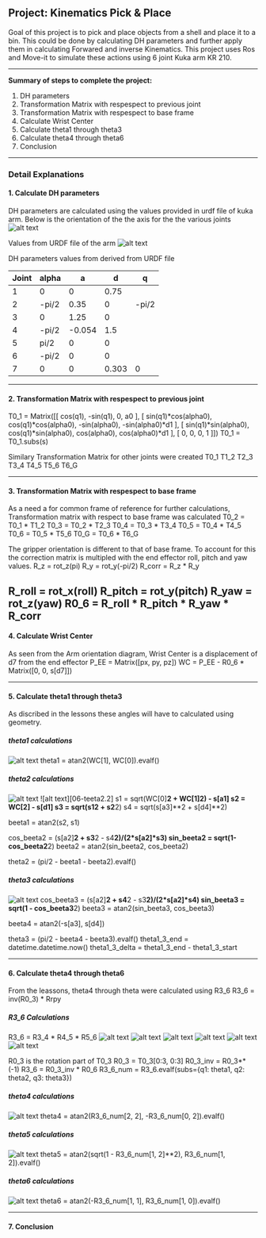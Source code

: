 ## Project: Kinematics Pick & Place
Goal of this project is to pick and place objects from a shell and place it to a bin. This could be done by calculating DH parameters and further apply them in calculating Forwared and inverse Kinematics. This project uses Ros and Move-it to simulate these actions using 6 joint Kuka arm KR 210.

---
[//]: # (Image References)

[01-DH]: ./support-docs/images/01-DH.jpeg
[02-WC-Orientation]: ./support-docs/images/02-WC-Orientation.jpeg
[03-URDFvalues]: ./support-docs/images/03-URDFvalues.jpeg
[04-WC-ForwardKinematics]: ./support-docs/images/04-WC-ForwardKinematics.jpeg
[05-teeta1]: ./support-docs/images/05-teeta1.jpg
[06-teeta2.1]: ./support-docs/images/06-teeta2.1.jpg
[06-teeta2.1]: ./support-docs/images/06-teeta2.2.jpg
[07-teeta3]: ./support-docs/images/07-teeta3.jpg
[08-R3_6.1]: ./support-docs/images/08-R3_6.1.jpg
[08-R3_6.2]: ./support-docs/images/08-R3_6.2.jpg
[08-R3_6.3]: ./support-docs/images/08-R3_6.3.jpg
[08-R3_6.4]: ./support-docs/images/08-R3_6.4.jpg
[08-R3_6.5]: ./support-docs/images/08-R3_6.5.jpg
[08-R3_6.6]: ./support-docs/images/08-R3_6.6.jpg
[09-theta4]: ./support-docs/images/09-theta4.jpg
[10-theta5]: ./support-docs/images/10-theta5.jpg
[11-theta6]: ./support-docs/images/11-theta6.jpg

**Summary of steps to complete the project:**  

1. DH parameters
2. Transformation Matrix with respespect to previous joint
3. Transformation Matrix with respespect to base frame
4. Calculate Wrist Center
5. Calculate theta1 through theta3
6. Calculate theta4 through theta6
7. Conclusion

---
### Detail Explanations
#### 1. Calculate DH parameters
DH parameters are calculated using the values provided in urdf file of kuka arm. 
Below is the orientation of the the axis for the the various joints
![alt text][01-DH]

Values from URDF file of the arm
![alt text][02-WC-Orientation]

DH parameters values from derived from URDF file

Joint	| alpha	|	a	|  d	|  q
--- 	| --- 	| --- 	| ---	| ---
1 		|   0 	|  0	| 0.75	|
2 		| -pi/2 |  0.35 | 0		| -pi/2
3 		|   0 	|  1.25	| 0		|
4 		| -pi/2 |-0.054 | 1.5	|
5 		| pi/2 	|   0  	| 0		|
6 		| -pi/2 |   0  	| 0		|
7 		|   0  	|   0  	| 0.303	| 0

---
#### 2. Transformation Matrix with respespect to previous joint
T0_1 = Matrix([[             cos(q1),            -sin(q1),            0,              a0 ],
               [ sin(q1)*cos(alpha0), cos(q1)*cos(alpha0), -sin(alpha0), -sin(alpha0)*d1 ],
               [ sin(q1)*sin(alpha0), cos(q1)*sin(alpha0),  cos(alpha0),  cos(alpha0)*d1 ],
               [                   0,                   0,            0,               1 ]])
T0_1 = T0_1.subs(s)

Similary Transformation Matrix for other joints were created
T0_1
T1_2
T2_3
T3_4
T4_5
T5_6
T6_G

---
#### 3. Transformation Matrix with respespect to base frame
As a need a for common frame of reference for further calculations, Transformation matrix with respect to base frame was calculated
T0_2 = T0_1 * T1_2
T0_3 = T0_2 * T2_3
T0_4 = T0_3 * T3_4
T0_5 = T0_4 * T4_5
T0_6 = T0_5 * T5_6
T0_G = T0_6 * T6_G

The gripper orientation is different to that of base frame. To account for this the correction matrix is multipled with the end effector roll, pitch and yaw values.
R_z = rot_z(pi)
R_y = rot_y(-pi/2)
R_corr = R_z * R_y

R_roll = rot_x(roll)
R_pitch = rot_y(pitch)
R_yaw = rot_z(yaw)
R0_6 = R_roll * R_pitch * R_yaw * R_corr
----

#### 4. Calculate Wrist Center
As seen from the Arm orientation diagram, Wrist Center is a displacement of d7 from the end effector
P_EE = Matrix([px, py, pz])
WC = P_EE - R0_6 * Matrix([0, 0, s[d7]])

---
#### 5. Calculate theta1 through theta3
As discribed in the lessons these angles will have to calculated using geometry.
##### theta1 calculations
![alt text][05-teeta1]
theta1 = atan2(WC[1], WC[0]).evalf()

##### theta2 calculations
![alt text][06-teeta2.1]
![alt text][06-teeta2.2]
s1 = sqrt(WC[0]**2 + WC[1]**2) - s[a1]
s2 = WC[2] - s[d1]
s3 = sqrt(s1**2 + s2**2)
s4 = sqrt(s[a3]**2 + s[d4]**2)

beeta1 = atan2(s2, s1)

cos_beeta2 = (s[a2]**2 + s3**2 - s4**2)/(2*s[a2]*s3)
sin_beeta2 = sqrt(1-cos_beeta2**2)
beeta2 = atan2(sin_beeta2, cos_beeta2)

theta2 = (pi/2 - beeta1 - beeta2).evalf()

##### theta3 calculations
![alt text][07-teeta3]
cos_beeta3 = (s[a2]**2 + s4**2 - s3**2)/(2*s[a2]*s4)
sin_beeta3 = sqrt(1 - cos_beeta3**2)
beeta3 = atan2(sin_beeta3, cos_beeta3)

beeta4 = atan2(-s[a3], s[d4])

theta3 = (pi/2 - beeta4 - beeta3).evalf()
theta1_3_end = datetime.datetime.now()
theta1_3_delta = theta1_3_end - theta1_3_start

----
#### 6. Calculate theta4 through theta6
From the leassons, theta4 through theta were calculated using R3_6
R3_6 = inv(R0_3) * Rrpy

##### R3_6 Calculations
R3_6 = R3_4 * R4_5 * R5_6
![alt text][08-R3_6.1]
![alt text][08-R3_6.2]
![alt text][08-R3_6.3]
![alt text][08-R3_6.4]
![alt text][08-R3_6.5]
![alt text][08-R3_6.6]

R0_3 is the rotation part of T0_3
R0_3 = T0_3[0:3, 0:3]
R0_3_inv = R0_3**(-1)
R3_6 = R0_3_inv * R0_6
R3_6_num = R3_6.evalf(subs={q1: theta1, q2: theta2, q3: theta3})

##### theta4 calculations
![alt text][09-theta4]
theta4 = atan2(R3_6_num[2, 2], -R3_6_num[0, 2]).evalf()

##### theta5 calculations
![alt text][10-theta5]
theta5 = atan2(sqrt(1 - R3_6_num[1, 2]**2), R3_6_num[1, 2]).evalf()

##### theta6 calculations
![alt text][11-theta6]
theta6 = atan2(-R3_6_num[1, 1], R3_6_num[1, 0]).evalf()

----
#### 7. Conclusion
